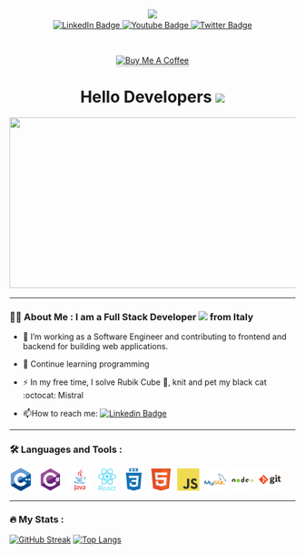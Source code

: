 

<!--
### Hi there 👋
**annadema/annadema** is a ✨ _special_ ✨ repository because its `README.md` (this file) appears on your GitHub profile.
-->




<div id="header" align="center">
  
  <img src="https://media.giphy.com/media/WUlplcMpOCEmTGBtBW/giphy.gif" width="200"/>  
         
<!--  
social badges  
-->  
  <div id="badges">
          <a href="https://www.linkedin.com/in/annamaria-de-martino-3a76a225/">
            <img src="https://img.shields.io/badge/LinkedIn-blueviolet?style=plastic&logo=linkedin&logoColor=white" alt="LinkedIn Badge"/>
          </a>    
          <a href="https://www.instagram.com/annadema2/">
            <img src="https://img.shields.io/badge/Instagram-pink?style=plastic&logo=instagram&logoColor=white" alt="Youtube Badge"/>
          </a>    
          <a href="https://twitter.com/annadema2">
            <img src="https://img.shields.io/badge/Twitter-cyan?style=plastice&logo=twitter&logoColor=white" alt="Twitter Badge"/>
          </a>
   </div>
  
<!-- 
access counter  
-->   
  
<img src="https://komarev.com/ghpvc/?username=annadema&style=flat-square&color=blue" alt=""/>&nbsp;

<!-- 
buy me a coffe 
-->    
  
  <a href="https://www.buymeacoffee.com/annamariad5" target="_blank">
  <img src="https://www.buymeacoffee.com/assets/img/custom_images/orange_img.png" alt="Buy Me A Coffee" 
       style="height: 40px !important;
       width: 174px !important;
       box-shadow: 0px 3px 2px 0px rgba(190, 190, 190, 0.5) !important;-webkit-box-shadow: 0px 3px 2px 0px rgba(190, 190, 190, 0.5) !important;" >
  </a>

  <!-- 
title with greetings + hand icon 
-->  
  
<h1>
  Hello Developers 
  <img src="https://media.giphy.com/media/hvRJCLFzcasrR4ia7z/giphy.gif"  width="30px"/>
</h1>
  
</div>     <!-- end div header --> 

<!-- 
gif with keyboard and writing
-->  

<div align="center">
  <img src="https://media.giphy.com/media/v1.Y2lkPTc5MGI3NjExOGMwNWIxOGE2NDQ2NDk1MzA0ZjhiYjg0MTJlMTIwNGJhZGVlMzFmOCZlcD12MV9pbnRlcm5hbF9naWZzX2dpZklkJmN0PWc/L8K62iTDkzGX6/giphy.gif" width="600" height="300"/>
</div>

---

### :woman_technologist: About Me : I am a Full Stack Developer <img src="https://media.giphy.com/media/LaVp0AyqR5bGsC5Cbm/giphy.gif" width="30"> from Italy 

- :telescope: I’m working as a Software Engineer and contributing to frontend and backend for building web applications.

- :seedling: Continue learning programming 

- :zap: In my free time, I solve Rubik Cube 🎲, knit and pet my black cat :octocat: Mistral

- :mailbox:How to reach me: [![Linkedin Badge](https://img.shields.io/badge/-annadema-blueviolet?style=plastic&logo=Linkedin&logoColor=white)](https://www.linkedin.com/in/annamaria-de-martino-3a76a225/)

---

### :hammer_and_wrench: Languages and Tools :
<div>
  <img src="https://github.com/devicons/devicon/blob/master/icons/cplusplus/cplusplus-original.svg" title="C++" alt="C++" width="40" height="40"/> &nbsp;
  <img src="https://github.com/devicons/devicon/blob/master/icons/csharp/csharp-original.svg" title="C#" alt="C#" width="40" height="40"/> &nbsp;
  <img src="https://github.com/devicons/devicon/blob/master/icons/java/java-original-wordmark.svg" title="Java" alt="Java" width="40" height="40"/>&nbsp;  
  <img src="https://github.com/devicons/devicon/blob/master/icons/react/react-original-wordmark.svg" title="React" alt="React" width="40" height="40"/>&nbsp;
  <img src="https://github.com/devicons/devicon/blob/master/icons/css3/css3-plain-wordmark.svg"  title="CSS3" alt="CSS" width="40" height="40"/>&nbsp;
  <img src="https://github.com/devicons/devicon/blob/master/icons/html5/html5-original.svg" title="HTML5" alt="HTML" width="40" height="40"/>&nbsp;
  <img src="https://github.com/devicons/devicon/blob/master/icons/javascript/javascript-original.svg" title="JavaScript" alt="JavaScript" width="40" height="40"/>&nbsp;
  <img src="https://github.com/devicons/devicon/blob/master/icons/mysql/mysql-original-wordmark.svg" title="MySQL"  alt="MySQL" width="40" height="40"/>&nbsp;
  <img src="https://github.com/devicons/devicon/blob/master/icons/nodejs/nodejs-original-wordmark.svg" title="NodeJS" alt="NodeJS" width="40" height="40"/>&nbsp;
  <img src="https://github.com/devicons/devicon/blob/master/icons/git/git-original-wordmark.svg" title="Git" alt="Git" width="40" height="40"/> &nbsp;
 </div>

---

### :fire: My Stats :

[![GitHub Streak](https://streak-stats.demolab.com?user=annadema&theme=tokyonight-duo&locale=it)](https://git.io/streak-stats)
[![Top Langs](https://github-readme-stats.vercel.app/api/top-langs/?username=annadema&layout=compact&theme=vision-friendly-dark)](https://github.com/anuraghazra/github-readme-stats)

